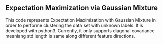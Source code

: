 ## Expectation Maximization via Gaussian Mixture

This code represents Expectation Maximization with Gaussian Mixture in order to
performe clustering the data set with unknown labels. It is developed with python3. Currently, 
it only supports diagonal covariance meaniang std length is same along different feature directions. 



